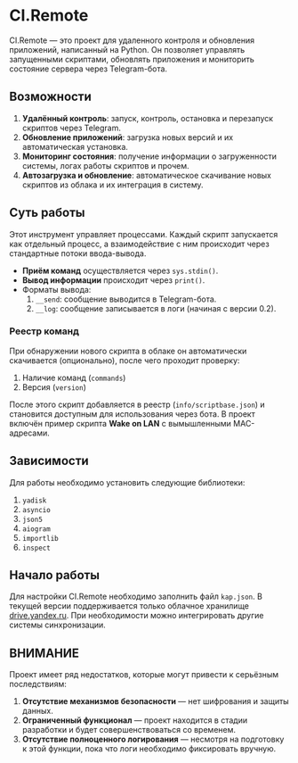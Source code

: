 # CI.Remote

CI.Remote — это проект для удаленного контроля и обновления приложений, написанный на Python. Он позволяет управлять запущенными скриптами, обновлять приложения и мониторить состояние сервера через Telegram-бота.

## Возможности

1. **Удалённый контроль**: запуск, контроль, остановка и перезапуск скриптов через Telegram.
2. **Обновление приложений**: загрузка новых версий и их автоматическая установка.
3. **Мониторинг состояния**: получение информации о загруженности системы, логах работы скриптов и прочем.
4. **Автозагрузка и обновление**: автоматическое скачивание новых скриптов из облака и их интеграция в систему.

## Суть работы

Этот инструмент управляет процессами. Каждый скрипт запускается как отдельный процесс, а взаимодействие с ним происходит через стандартные потоки ввода-вывода.
- **Приём команд** осуществляется через `sys.stdin()`.
- **Вывод информации** происходит через `print()`.
- Форматы вывода:
  1. `__send`: сообщение выводится в Telegram-бота.
  2. `__log`: сообщение записывается в логи (начиная с версии 0.2).

### Реестр команд
При обнаружении нового скрипта в облаке он автоматически скачивается (опционально), после чего проходит проверку:
1. Наличие команд (`commands`)
2. Версия (`version`)

После этого скрипт добавляется в реестр (`info/scriptbase.json`) и становится доступным для использования через бота. В проект включён пример скрипта **Wake on LAN** с вымышленными MAC-адресами.

## Зависимости
Для работы необходимо установить следующие библиотеки:
1. `yadisk`
2. `asyncio`
3. `json5`
4. `aiogram`
5. `importlib`
6. `inspect`

## Начало работы
Для настройки CI.Remote необходимо заполнить файл `kap.json`. В текущей версии поддерживается только облачное хранилище [drive.yandex.ru](https://drive.yandex.ru). При необходимости можно интегрировать другие системы синхронизации.

## ВНИМАНИЕ
Проект имеет ряд недостатков, которые могут привести к серьёзным последствиям:
1. **Отсутствие механизмов безопасности** — нет шифрования и защиты данных.
2. **Ограниченный функционал** — проект находится в стадии разработки и будет совершенствоваться со временем.
3. **Отсутствие полноценного логирования** — несмотря на подготовку к этой функции, пока что логи необходимо фиксировать вручную.


